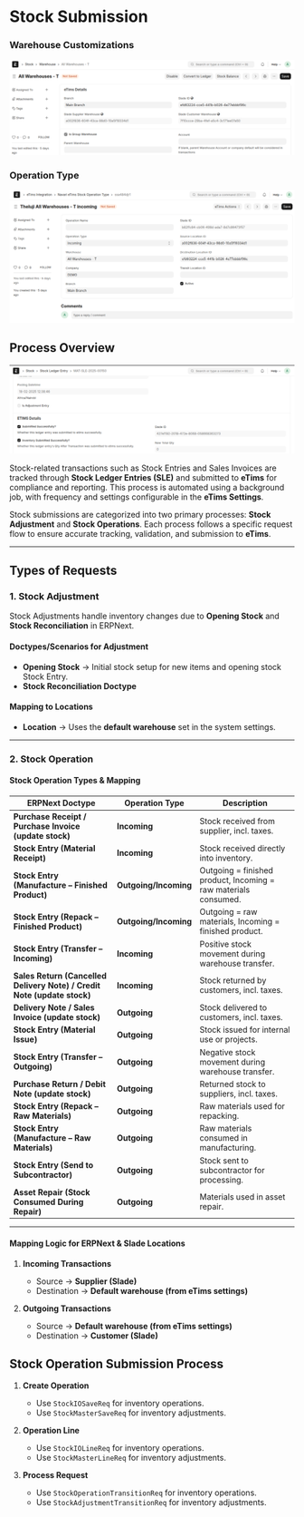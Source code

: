 # **Stock Submission**

### Warehouse Customizations

<a id="warehouse_customisations"></a>

![Warehouse Doctype Customisations](../images/warehouses.png)

<a id="operation_type"></a>

### Operation Type

![Operation Type Doctype Customisations](../images/operation_type.png)

## **Process Overview**

<a id="stock_submission"></a>

![Stock Submission Screenshot](../images/stock_ledger.png)

Stock-related transactions such as Stock Entries and Sales Invoices are tracked through **Stock Ledger Entries (SLE)** and submitted to **eTims** for compliance and reporting. This process is automated using a background job, with frequency and settings configurable in the **eTims Settings**.

Stock submissions are categorized into two primary processes: **Stock Adjustment** and **Stock Operations**. Each process follows a specific request flow to ensure accurate tracking, validation, and submission to **eTims**.

---

## **Types of Requests**

### **1. Stock Adjustment**

Stock Adjustments handle inventory changes due to **Opening Stock** and **Stock Reconciliation** in ERPNext.

#### **Doctypes/Scenarios for Adjustment**

- **Opening Stock** → Initial stock setup for new items and opening stock Stock Entry.
- **Stock Reconciliation Doctype**

#### **Mapping to Locations**

- **Location** → Uses the **default warehouse** set in the system settings.

---

### **2. Stock Operation**

#### **Stock Operation Types & Mapping**

| **ERPNext Doctype**                                                     | **Operation Type**    | **Description**                                                 |
| ----------------------------------------------------------------------- | --------------------- | --------------------------------------------------------------- |
| **Purchase Receipt / Purchase Invoice (update stock)**                  | **Incoming**          | Stock received from supplier, incl. taxes.                      |
| **Stock Entry (Material Receipt)**                                      | **Incoming**          | Stock received directly into inventory.                         |
| **Stock Entry (Manufacture – Finished Product)**                        | **Outgoing/Incoming** | Outgoing = finished product, Incoming = raw materials consumed. |
| **Stock Entry (Repack – Finished Product)**                             | **Outgoing/Incoming** | Outgoing = raw materials, Incoming = finished product.          |
| **Stock Entry (Transfer – Incoming)**                                   | **Incoming**          | Positive stock movement during warehouse transfer.              |
| **Sales Return (Cancelled Delivery Note) / Credit Note (update stock)** | **Incoming**          | Stock returned by customers, incl. taxes.                       |
| **Delivery Note / Sales Invoice (update stock)**                        | **Outgoing**          | Stock delivered to customers, incl. taxes.                      |
| **Stock Entry (Material Issue)**                                        | **Outgoing**          | Stock issued for internal use or projects.                      |
| **Stock Entry (Transfer – Outgoing)**                                   | **Outgoing**          | Negative stock movement during warehouse transfer.              |
| **Purchase Return / Debit Note (update stock)**                         | **Outgoing**          | Returned stock to suppliers, incl. taxes.                       |
| **Stock Entry (Repack – Raw Materials)**                                | **Outgoing**          | Raw materials used for repacking.                               |
| **Stock Entry (Manufacture – Raw Materials)**                           | **Outgoing**          | Raw materials consumed in manufacturing.                        |
| **Stock Entry (Send to Subcontractor)**                                 | **Outgoing**          | Stock sent to subcontractor for processing.                     |
| **Asset Repair (Stock Consumed During Repair)**                         | **Outgoing**          | Materials used in asset repair.                                 |

---

#### **Mapping Logic for ERPNext & Slade Locations**

1. **Incoming Transactions**

   - Source → **Supplier (Slade)**
   - Destination → **Default warehouse (from eTims settings)**

2. **Outgoing Transactions**
   - Source → **Default warehouse (from eTims settings)**
   - Destination → **Customer (Slade)**

## **Stock Operation Submission Process**

1. **Create Operation**

   - Use `StockIOSaveReq` for inventory operations.
   - Use `StockMasterSaveReq` for inventory adjustments.

2. **Operation Line**

   - Use `StockIOLineReq` for inventory operations.
   - Use `StockMasterLineReq` for inventory adjustments.

3. **Process Request**

   - Use `StockOperationTransitionReq` for inventory operations.
   - Use `StockAdjustmentTransitionReq` for inventory adjustments.
